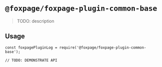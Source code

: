 # `@foxpage/foxpage-plugin-common-base`

> TODO: description

## Usage

```
const foxpagePluginLog = require('@foxpage/foxpage-plugin-common-base');

// TODO: DEMONSTRATE API
```
